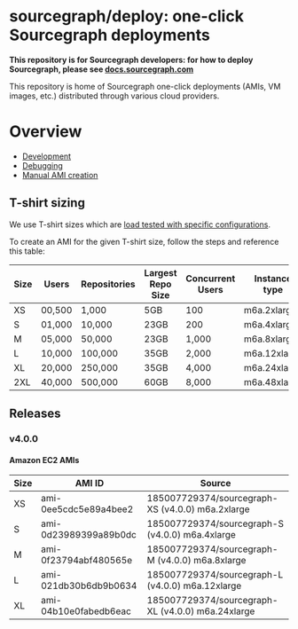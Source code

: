 # sourcegraph/deploy: one-click Sourcegraph deployments

**This repository is for Sourcegraph developers: for how to deploy Sourcegraph, please see [docs.sourcegraph.com](https://docs.sourcegraph.com)**

This repository is home of Sourcegraph one-click deployments (AMIs, VM images, etc.) distributed through various cloud providers.

# Overview

* [Development](./doc/development.md)
* [Debugging](./doc/debugging.md)
* [Manual AMI creation](./doc/manual-ami.md)

## T-shirt sizing

We use T-shirt sizes which are [load tested with specific configurations](https://github.com/sourcegraph/reference-architecture-test).

To create an AMI for the given T-shirt size, follow the steps and reference this table:

| Size | Users  | Repositories | Largest Repo Size | Concurrent Users | Instance type | Storage   | IOPS   |
| ---- | ------ | ------------ | ----------------- | ---------------- | ------------- | --------- | ------ |
| XS   | 00,500 | 1,000        | 5GB               | 100              | m6a.2xlarge   | gp3       |        |
| S    | 01,000 | 10,000       | 23GB              | 200              | m6a.4xlarge   | gp3       |        |
| M    | 05,000 | 50,000       | 23GB              | 1,000            | m6a.8xlarge   | gp3       |        |
| L    | 10,000 | 100,000      | 35GB              | 2,000            | m6a.12xlarge  | io2       | 16,000 |
| XL   | 20,000 | 250,000      | 35GB              | 4,000            | m6a.24xlarge  | io2       | 16,000 |
| 2XL  | 40,000 | 500,000      | 60GB              | 8,000            | m6a.48xlarge  | io2       | 16,000 |

## Releases

### v4.0.0

#### Amazon EC2 AMIs

| Size | AMI ID                | Source                                                     |
|------|-----------------------|------------------------------------------------------------|
| XS   | ami-0ee5cdc5e89a4bee2 | 185007729374/sourcegraph-XS (v4.0.0) m6a.2xlarge           |
| S    | ami-0d23989399a89b0dc | 185007729374/sourcegraph-S (v4.0.0) m6a.4xlarge            |
| M    | ami-0f23794abf480565e | 185007729374/sourcegraph-M (v4.0.0) m6a.8xlarge            |
| L    | ami-021db30b6db9b0634 | 185007729374/sourcegraph-L (v4.0.0) m6a.12xlarge           |
| XL   | ami-04b10e0fabedb6eac | 185007729374/sourcegraph-XL (v4.0.0) m6a.24xlarge          |
